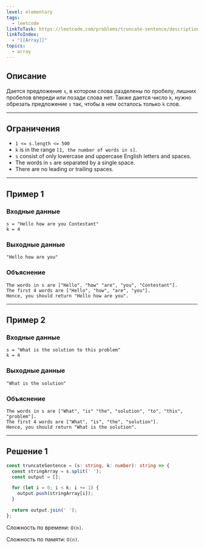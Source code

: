 ```yaml
---
level: elementary
tags:
  - leetcode
linkToTask: https://leetcode.com/problems/truncate-sentence/description/
linkToIndex:
  - "[[Array]]"
topics:
  - array
---
```

## Описание

Дается предложение `s`, в котором слова разделены по пробелу, лишних пробелов впереди или позади слова нет. Также дается число `k`, нужно обрезать предложение `s` так, чтобы в нем осталось только `k` слов.

---
## Ограничения

- `1 <= s.length <= 500`
- `k` is in the range `[1, the number of words in s]`.
- `s` consist of only lowercase and uppercase English letters and spaces.
- The words in `s` are separated by a single space.
- There are no leading or trailing spaces.

---
## Пример 1

### Входные данные

```
s = "Hello how are you Contestant"
k = 4
```
### Выходные данные

```
"Hello how are you"
```
### Объяснение

```
The words in s are ["Hello", "how" "are", "you", "Contestant"].
The first 4 words are ["Hello", "how", "are", "you"].
Hence, you should return "Hello how are you".
```

---
## Пример 2

### Входные данные

```
s = "What is the solution to this problem"
k = 4
```
### Выходные данные

```
"What is the solution"
```
### Объяснение

```
The words in s are ["What", "is" "the", "solution", "to", "this", "problem"].
The first 4 words are ["What", "is", "the", "solution"].
Hence, you should return "What is the solution".
```

---


## Решение 1

```typescript
const truncateSentence = (s: string, k: number): string => {
  const stringArray = s.split(' '); 
  const output = [];

  for (let i = 0; i < k; i += 1) {
    output.push(stringArray[i]);
  }

  return output.join(' ');
};
```

Сложность по времени: `O(n)`.

Сложность по памяти: `O(n)`.